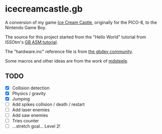 # icecreamcastle.gb

A conversion of my game [Ice Cream Castle](https://github.com/drcouzelis/pico-8), originally for the PICO-8, to the Nintendo Game Boy.

The source for this project started from the "Hello World" tutorial from ISSOtm's [GB ASM tutorial](https://eldred.fr/gb-asm-tutorial/hello-world.html).

The "hardware.inc" reference file is from [the gbdev community](https://github.com/gbdev/hardware.inc).

Some macros and other ideas are from the work of [mdsteele](https://github.com/mdsteele/big2small).

## TODO

- [x] Collision detection
- [x] Physics / gravity
- [x] Jumping
- [ ] Add spikes collision / death / restart
- [ ] Add laser enemies
- [ ] Add saw enemies
- [ ] Tries counter
- [ ] ...stretch goal... Level 2!
